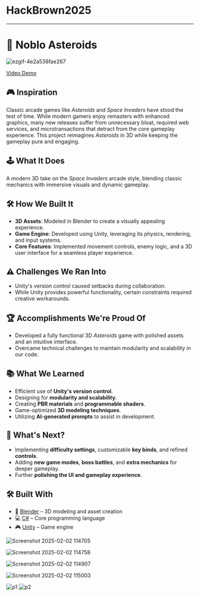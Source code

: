 # HackBrown2025

---

# 🚀 Noblo Asteroids  
![ezgif-4e2a538fae267](https://github.com/user-attachments/assets/08f345fb-824a-4a34-b54a-68c725088ce5)

[Video Demo](https://www.youtube.com/watch?v=YDvMAyzYZhM)

## 🎮 Inspiration  
Classic arcade games like *Asteroids* and *Space Invaders* have stood the test of time. While modern gamers enjoy remasters with enhanced graphics, many new releases suffer from unnecessary bloat, required web services, and microtransactions that detract from the core gameplay experience. This project reimagines *Asteroids* in 3D while keeping the gameplay pure and engaging.  

## 🕹️ What It Does  
A modern 3D take on the *Space Invaders* arcade style, blending classic mechanics with immersive visuals and dynamic gameplay.  

## 🛠️ How We Built It  
- **3D Assets**: Modeled in Blender to create a visually appealing experience.  
- **Game Engine**: Developed using Unity, leveraging its physics, rendering, and input systems.  
- **Core Features**: Implemented movement controls, enemy logic, and a 3D user interface for a seamless player experience.  

## ⚠️ Challenges We Ran Into  
- Unity's version control caused setbacks during collaboration.  
- While Unity provides powerful functionality, certain constraints required creative workarounds.  

## 🏆 Accomplishments We're Proud Of  
- Developed a fully functional 3D *Asteroids* game with polished assets and an intuitive interface.  
- Overcame technical challenges to maintain modularity and scalability in our code.  

## 📚 What We Learned  
- Efficient use of **Unity's version control**.  
- Designing for **modularity and scalability**.  
- Creating **PBR materials** and **programmable shaders**.  
- Game-optimized **3D modeling techniques**.  
- Utilizing **AI-generated prompts** to assist in development.  

## 🚀 What's Next?  
- Implementing **difficulty settings**, customizable **key binds**, and refined **controls**.  
- Adding **new game modes**, **boss battles**, and **extra mechanics** for deeper gameplay.  
- Further **polishing the UI and gameplay experience**.  

## 🛠️ Built With  
- 🎨 [Blender](https://www.blender.org/) – 3D modeling and asset creation  
- 💻 [C#](https://learn.microsoft.com/en-us/dotnet/csharp/) – Core programming language  
- 🎮 [Unity](https://unity.com/) – Game engine


![Screenshot 2025-02-02 114705](https://github.com/user-attachments/assets/680e25a9-42ad-4c87-90bd-18f3dab0e7b2)

![Screenshot 2025-02-02 114758](https://github.com/user-attachments/assets/10904855-54c8-4f76-9864-e4502364b66a)

![Screenshot 2025-02-02 114907](https://github.com/user-attachments/assets/a923cf5f-334a-4ba1-a519-7ab915b188bb)

![Screenshot 2025-02-02 115003](https://github.com/user-attachments/assets/4f3721b2-9655-45f2-97ee-d12bc639c659)

![p1](https://github.com/user-attachments/assets/340a9f5f-4f5b-48e5-b4f4-29663e27acf9)
![p2](https://github.com/user-attachments/assets/84bbf9ad-0503-44a2-8fdb-4e53a135c148)

